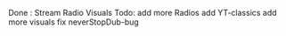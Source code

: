 Done : 
  Stream Radio
  Visuals
Todo:
  add more Radios 
  add YT-classics
  add more visuals
  fix neverStopDub-bug
